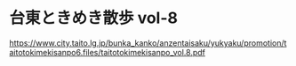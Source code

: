 # 台東ときめき散歩 vol-8
https://www.city.taito.lg.jp/bunka_kanko/anzentaisaku/yukyaku/promotion/taitotokimekisanpo6.files/taitotokimekisanpo_vol.8.pdf
